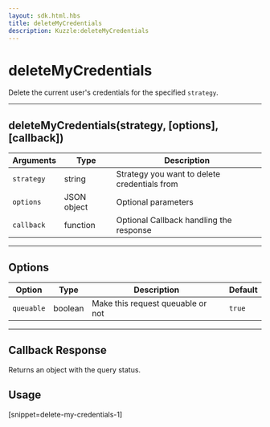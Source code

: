 ```yaml
---
layout: sdk.html.hbs
title: deleteMyCredentials
description: Kuzzle:deleteMyCredentials
---
```

  

# deleteMyCredentials
Delete the current user's credentials for the specified `strategy`. 

---

## deleteMyCredentials(strategy, [options], [callback])

| Arguments | Type | Description
|-----------|------|------------
| `strategy` | string | Strategy you want to delete credentials from
| `options` | JSON object | Optional parameters
| `callback`| function | Optional Callback handling the response

---

## Options

| Option | Type | Description | Default
|--------|------|-------------|---------
| `queuable` | boolean | Make this request queuable or not  | `true`

---

## Callback Response

Returns an object with the query status.

## Usage

[snippet=delete-my-credentials-1]
